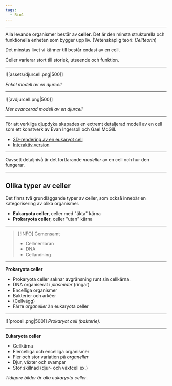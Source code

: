 ```yaml
---
tags:
  - Bio1
---
```


---

Alla levande organismer består av **celler**. Det är den minsta strukturella och funktionella enheten som bygger upp liv. (Vetenskaplig teori: *Cellteorin*)

Det minstas livet vi känner till består endast av en cell.

Celler varierar stort till storlek, utseende och funktion.

---

![[assets/djurcell.png|500]]

*Enkel modell av en djurcell*

---


![[avdjurcell.png|500]]

*Mer avancerad modell av en djurcell*

---

För att verkliga djupdyka skapades en extremt detaljerad modell av en cell som ett konstverk av Evan Ingersoll och Gael McGill.

- [3D-rendering av en eukaryot cell](https://cdna.artstation.com/p/assets/images/images/022/299/390/large/gael-mcgill-cellularlandscape-digizyme.jpg?1574883833)
- [Interaktiv version](https://www.digizyme.com/cst_landscapes.html)

---

Oavsett detaljnivå är det fortfarande *modeller* av en cell och hur den fungerar.

---

## Olika typer av celler

Det finns två grundläggande typer av celler, som också innebär en kategorisering av olika organismer.

- **Eukaryota celler**, celler med "äkta" kärna
- **Prokaryota celler**, celler "utan" kärna

---

>[!INFO] Gemensamt
>- Cellmembran
>- DNA
>- Cellandning

---

**Prokaryota celler**

- Prokaryota celler saknar avgränsning runt sin cellkärna.
- DNA organiserat i *plasmider* (ringar)
- Encelliga organismer
- Bakterier och arkéer
- (Cellvägg)
- Färre *organeller* än eukaryota celler

---

![[procell.png|500]]
*Prokaryot cell (bakterie)*.

---

**Eukaryota celler**

- Cellkärna
- Flercelliga och encelliga organismer
- Fler och stor variation på *organeller*
- Djur, växter och svampar
- Stor skillnad (djur- och växtcell ex.)

*Tidigare bilder är alla eukaryota celler*.